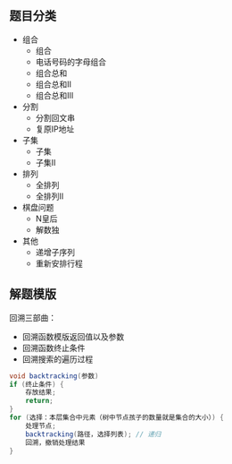## 题目分类

* 组合
    * 组合
    * 电话号码的字母组合
    * 组合总和
    * 组合总和II
    * 组合总和III
* 分割
    * 分割回文串
    * 复原IP地址
* 子集
    * 子集
    * 子集II
* 排列
    * 全排列
    * 全排列II
* 棋盘问题
    * N皇后
    * 解数独
* 其他
    * 递增子序列
    * 重新安排行程

## 解题模版

回溯三部曲：

* 回溯函数模版返回值以及参数
* 回溯函数终止条件
* 回溯搜索的遍历过程
```java
void backtracking(参数)
if (终止条件) {
    存放结果;
    return;
}
for (选择：本层集合中元素（树中节点孩子的数量就是集合的大小）) {
    处理节点;
    backtracking(路径，选择列表); // 递归
    回溯，撤销处理结果
}
```
